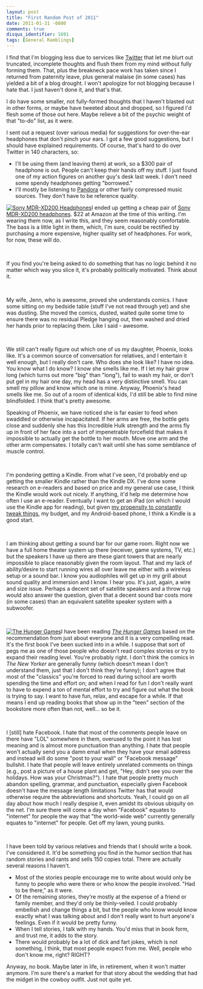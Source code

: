 ```yaml
---
layout: post
title: "First Random Post of 2011"
date: 2011-01-31 -0800
comments: true
disqus_identifier: 1691
tags: [General Ramblings]
---
```

I find that I'm blogging less due to services like
[Twitter](http://twitter.com) that let me blurt out truncated,
incomplete thoughts and flush them from my mind without fully forming
them. That, plus the breakneck pace work has taken since I returned from
paternity leave, plus general malaise (in some cases) has yielded a bit
of a blog drought. I won't apologize for not blogging because I hate
that. I just haven't done it, and that's that.

I do have some smaller, not fully-formed thoughts that I haven't blasted
out in other forms, or maybe have tweeted about and dropped, so I
figured I'd flesh some of those out here. Maybe relieve a bit of the
psychic weight of that "to-do" list, as it were.

I sent out a request (over various media) for suggestions for
over-the-ear headphones that don't pinch your ears. I got a few good
suggestions, but I should have explained requirements. Of course, that's
hard to do over Twitter in 140 characters, so:

-   I'll be using them (and leaving them) at work, so a \$300 pair of
    headphone is out. People can't keep their hands off my stuff. I just
    found one of my action figures on another guy's desk last week. I
    don't need some spendy headphones getting "borrowed."
-   I'll mostly be listening to [Pandora](http://www.pandora.com) or
    other fairly compressed music sources. They don't have to be
    reference quality.

[![Sony MDR-XD200
Headphones](http://ecx.images-amazon.com/images/I/41WE4T67BSL._SL500_AA200_.jpg)](http://www.amazon.com/dp/B0007N55NW?tag=mhsvortex)I
ended up getting a cheap pair of [Sony MDR-XD200
headphones](http://www.amazon.com/dp/B0007N55NW?tag=mhsvortex). \$22 at
Amazon at the time of this writing. I'm wearing them now, as I write
this, and they seem reasonably comfortable. The bass is a little light
in them, which, I'm sure, could be rectified by purchasing a more
expensive, higher quality set of headphones. For work, for now, these
will do.

 

If you find you're being asked to do something that has no logic behind
it no matter which way you slice it, it's probably politically
motivated. Think about it.

 

My wife, Jenn, who is awesome, proved she understands comics. I have
some sitting on my bedside table (stuff I've not read through yet) and
she was dusting. She moved the comics, dusted, waited quite some time to
ensure there was no residual Pledge hanging out, then washed and dried
her hands prior to replacing them. Like I said - awesome.

 

We still can't really figure out which one of us my daughter, Phoenix,
looks like. It's a common source of conversation for relatives, and I
entertain it well enough, but I really don't care. Who does she look
like? I have no idea. You know what I do know? I know she smells like
me. If I let my hair grow long (which turns out more "big" than "long"),
fail to wash my hair, or don't put gel in my hair one day, my head has a
very distinctive smell. You can smell my pillow and know which one is
mine. Anyway, Phoenix's head smells like me. So out of a room of
identical kids, I'd still be able to find mine blindfolded. I think
that's pretty awesome.

Speaking of Phoenix, we have noticed she is far easier to feed when
swaddled or otherwise incapacitated. If her arms are free, the bottle
gets close and suddenly she has this Incredible Hulk strength and the
arms fly up in front of her face into a sort of impenetrable forcefield
that makes it impossible to actually get the bottle to her mouth. Move
one arm and the other arm compensates. I totally can't wait until she
has some semblance of muscle control.

 

I'm pondering getting a Kindle. From what I've seen, I'd probably end up
getting the smaller Kindle rather than the Kindle DX. I've done some
research on e-readers and based on price and my general use case, I
think the Kindle would work out nicely. If anything, it'd help me
determine how often I use an e-reader. Eventually I want to get an iPad
(on which I would use the Kindle app for reading), but given [my
propensity to constantly tweak
things](/archive/2010/05/27/my-problem-is-i-cant-leave-well-enough-alone.aspx),
my budget, and my Android-based phone, I think a Kindle is a good start.

 

I am thinking about getting a sound bar for our game room. Right now we
have a full home theater system up there (receiver, game systems, TV,
etc.) but the speakers I have up there are these giant towers that are
nearly impossible to place reasonably given the room layout. That and my
lack of ability/desire to start running wires all over leave me either
with a wireless setup or a sound bar. I know you audiophiles will get up
in my grill about sound quality and immersion and I know. I hear you.
It's just, again, a wire and size issue. Perhaps a decent set of
satellite speakers and a throw rug would also answer the question, given
that a decent sound bar costs more (in some cases) than an equivalent
satellite speaker system with a subwoofer.

 

[![The Hunger
Games](http://ecx.images-amazon.com/images/I/41CGy%2BCBDaL.PC_SY250.jpg)](http://www.amazon.com/dp/0439023521?tag=mhsvortex)I
have been reading [*The Hunger
Games*](http://www.amazon.com/dp/0439023521?tag=mhsvortex) based on the
recommendation from just about everyone and it is a very compelling
read. It's the first book I've been sucked into in a while. I suppose
that sort of pegs me as one of those people who doesn't read complex
stories or try to expand their reading level. You're probably right. I
don't think the comics in *The New Yorker* are generally funny (which
doesn't mean I don't understand them, just that I don't think they're
funny); I don't agree that most of the "classics" you're forced to read
during school are worth spending the time and effort on; and when I read
for fun I don't really want to have to expend a ton of mental effort to
try and figure out what the book is trying to say. I want to have fun,
relax, and escape for a while. If that means I end up reading books that
show up in the "teen" section of the bookstore more often than not,
well… so be it.

 

I [still] hate Facebook. I hate that most of the comments people leave
on there have "LOL" somewhere in them, overused to the point it has lost
meaning and is almost more punctuation than anything. I hate that people
won't actually send you a damn email when they have your email address
and instead will do some "post to your wall" or "Facebook message"
bullshit. I hate that people will leave entirely unrelated comments on
things (e.g., post a picture of a house plant and get, "Hey, didn't see
you over the holidays. How was your Christmas?"). I hate that people
pretty much abandon spelling, grammar, and punctuation, especially given
Facebook doesn't have the message length limitations Twitter has that
would otherwise require the abbreviations and shortcuts. Yeah, I could
go on all day about how much I really despise it, even amidst its
obvious ubiquity on the net. I'm sure there will come a day when
"Facebook" equates to "internet" for people the way that "the world-wide
web" currently generally equates to "internet" for people. Get off my
lawn, young punks.

 

I have been told by various relatives and friends that I should write a
book. I've considered it. It'd be something you find in the humor
section that has random stories and rants and sells 150 copies total.
There are actually several reasons I haven't.

-   Most of the stories people encourage me to write about would only be
    funny to people who were there or who know the people involved. "Had
    to be there," as it were.
-   Of the remaining stories, they're mostly at the expense of a friend
    or family member, and they'd only be thinly-veiled. I could probably
    embellish and change things a bit, but the people who know would
    know exactly what I was talking about and I don't really want to
    hurt anyone's feelings. Even if it would be pretty funny.
-   When I tell stories, I talk with my hands. You'd miss that in book
    form, and trust me, it adds to the story.
-   There would probably be a lot of dick and fart jokes, which is not
    something, I think, that most people expect from me. Well, people
    who don't know me, right? RIGHT?

Anyway, no book. Maybe later in life, in retirement, when it won't
matter anymore. I'm sure there's a market for that story about the
wedding that had the midget in the cowboy outfit. Just not quite yet.

